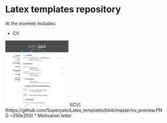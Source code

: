 # Latex templates repository

At the moment includes: 
 * CV
 <img src="https://github.com/5uperpalo/Latex_templates/blob/master/cv_preview.PNG" alt="CV" width="200"/>
 ![CV](https://github.com/5uperpalo/Latex_templates/blob/master/cv_preview.PNG =250x250)
 * Motivation letter
